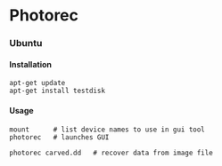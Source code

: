 Photorec
========

### Ubuntu

#### Installation

	apt-get update
	apt-get install testdisk

#### Usage

	mount      # list device names to use in gui tool
	photorec   # launches GUI

	photorec carved.dd   # recover data from image file
